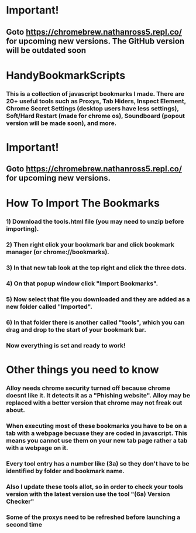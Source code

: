 # Important!
## Goto https://chromebrew.nathanross5.repl.co/ for upcoming new versions. The GitHub version will be outdated soon

# HandyBookmarkScripts
### This is a collection of javascript bookmarks I made. There are 20+ useful tools such as Proxys, Tab Hiders, Inspect Element, Chrome Secret Settings (desktop users have less settings), Soft/Hard Restart (made for chrome os), Soundboard (popout version will be made soon), and more.

# Important!
## Goto https://chromebrew.nathanross5.repl.co/ for upcoming new versions. 

# How To Import The Bookmarks
### 1) Download the tools.html file (you may need to unzip before importing). 
### 2) Then right click your bookmark bar and click bookmark manager (or chrome://bookmarks). 
### 3) In that new tab look at the top right and click the three dots. 
### 4) On that popup window click "Import Bookmarks". 
### 5) Now select that file you downloaded and they are added as a new folder called "Imported".
### 6) In that folder there is another called "tools", which you can drag and drop to the start of your bookmark bar. 
###
### Now everything is set and ready to work!

# Other things you need to know
### Alloy needs chrome security turned off because chrome doesnt like it. It detects it as a "Phishing website". Alloy may be replaced with a better version that chrome may not freak out about.
### When executing most of these bookmarks you have to be on a tab with a webpage becuase they are coded in javascript. This means you cannot use them on your new tab page rather a tab with a webpage on it.
### Every tool entry has a number like (3a) so they don't have to be identified by folder and bookmark name.
### Also I update these tools allot, so in order to check your tools version with the latest version use the tool "(6a) Version Checker"
### Some of the proxys need to be refreshed before launching a second time

